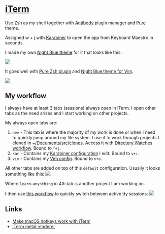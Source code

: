 # [iTerm](https://www.iterm2.com/)

Use Zsh as my shell together with [Antibody](https://github.com/getantibody/antibody) plugin manager and [Pure](https://github.com/sindresorhus/pure) theme.

Assigned w + j with [Karabiner](karabiner/karabiner.md) to open the app from Keyboard Maestro in seconds.

I made my own [Night Blue theme](https://github.com/nikitavoloboev/my-mac-os/tree/master/iterm#readme) for it that looks like this:

![](https://i.imgur.com/Emw7NAj.png)

It goes well with [Pure Zsh plugin](https://github.com/sindresorhus/pure) and [Night Blue theme for Vim](https://github.com/nikitavoloboev/vim-night-blue#readme).

![](https://i.imgur.com/DR2E94n.png)

## My workflow

I always have at least 3 tabs (sessions) always open in iTerm. I open other tabs as the need arises and I start working on other projects.

My always open tabs are:

1. `dev` - This tab is where the majority of my work is done or when I need to quickly jump around my file system. I use it to work through projects I cloned in [~/Documents/src/clones](../../unix/my-file-system.md). Access it with [Directory Watches workflow](https://github.com/nikitavoloboev/small-workflows/blob/master/augmentations/Directory%20watches.alfredworkflow?raw=true). Bound to `f+j`.
2. `kar` - Contains my [Karabiner configuration](karabiner/karabiner.md) I edit. Bound to `v+:`.
3. `vim` - Contains my [Vim config](https://github.com/nikitavoloboev/dotfiles/blob/master/nvim/init.vim). Bound to `v+a`.

All other tabs are added on top of this `default` configuration. Usually it looks something like this:
![](https://i.imgur.com/3JvddNy.png)

Where `learn-anynthing` in 4th tab is another project I am working on.

I then use [this workflow](https://github.com/isometry/alfred-tty) to quickly switch between active tty sessions:
![](https://i.imgur.com/qO8wAaN.png)

## Links

- [Make macOS hotkeys work with iTerm](https://stackoverflow.com/questions/6205157/iterm-2-how-to-set-keyboard-shortcuts-to-jump-to-beginning-end-of-line/29403520#29403520)
- [iTerm metal renderer](https://gitlab.com/gnachman/iterm2/wikis/Metal-Renderer)
